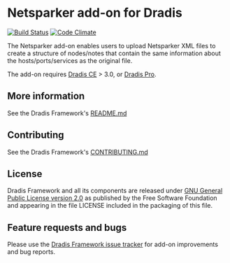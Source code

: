 # Netsparker add-on for Dradis

[![Build Status](https://secure.travis-ci.org/dradis/dradis-netsparker.png?branch=master)](http://travis-ci.org/dradis/dradis-netsparker) [![Code Climate](https://codeclimate.com/github/dradis/dradis-netsparker.png)](https://codeclimate.com/github/dradis/dradis-netsparker.png)

The Netsparker add-on enables users to upload Netsparker XML files to create a structure of nodes/notes that contain the same information about the hosts/ports/services as the original file.

The add-on requires [Dradis CE](https://dradisframework.com/ce/) > 3.0, or [Dradis Pro](https://dradisframework.com/pro/).


## More information

See the Dradis Framework's [README.md](https://github.com/dradis/dradisframework/blob/master/README.md)


## Contributing

See the Dradis Framework's [CONTRIBUTING.md](https://github.com/dradis/dradisframework/blob/master/CONTRIBUTING.md)


## License

Dradis Framework and all its components are released under [GNU General Public License version 2.0](http://www.gnu.org/licenses/old-licenses/gpl-2.0.html) as published by the Free Software Foundation and appearing in the file LICENSE included in the packaging of this file.


## Feature requests and bugs

Please use the [Dradis Framework issue tracker](https://github.com/dradis/dradis-ce/issues) for add-on improvements and bug reports.
